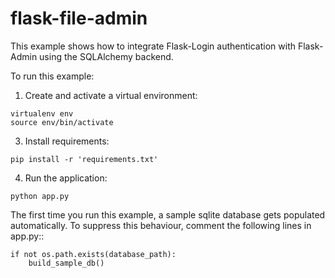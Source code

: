 # flask-file-admin

This example shows how to integrate Flask-Login authentication with Flask-Admin using the SQLAlchemy backend.

To run this example:

1.  Create and activate a virtual environment:
```
virtualenv env
source env/bin/activate
```

3.  Install requirements:
```
pip install -r 'requirements.txt'
```

4.  Run the application:
```
python app.py
```

The first time you run this example, a sample sqlite database gets
populated automatically. To suppress this behaviour, comment the
following lines in app.py::

```
if not os.path.exists(database_path):
    build_sample_db()
```
